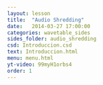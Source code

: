 ```yaml
---
layout: lesson
title:  "Audio Shredding"
date:   2014-03-27 17:00:00
categories: wavetable_sides
sides_folder: audio_shredding
csd: Introduccion.csd
text: Introduccion.html
menu: menu.html
yt-video: 99myH1orbs4
order: 1
---
```


